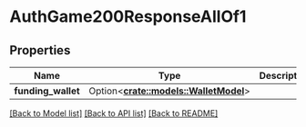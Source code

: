 # AuthGame200ResponseAllOf1

## Properties

Name | Type | Description | Notes
------------ | ------------- | ------------- | -------------
**funding_wallet** | Option<[**crate::models::WalletModel**](WalletModel.md)> |  | [optional]

[[Back to Model list]](../README.md#documentation-for-models) [[Back to API list]](../README.md#documentation-for-api-endpoints) [[Back to README]](../README.md)


